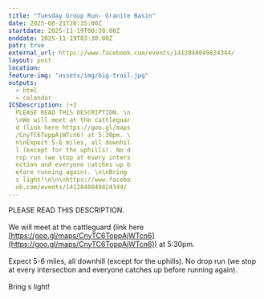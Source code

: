 ```yaml
---
title: "Tuesday Group Run- Granite Basin"
date: 2025-08-21T20:35:00Z
startdate: 2025-11-19T00:30:00Z
enddate: 2025-11-19T03:30:00Z
patr: true
external_url: https://www.facebook.com/events/1412848049824344/
layout: post
location: 
feature-img: "assets/img/big-trail.jpg"
outputs:
  - html
  - calendar
ICSDescription: |+2
  PLEASE READ THIS DESCRIPTION. \n  \nWe will meet at the cattleguar  d (link here https://goo.gl/maps  /CnyTC6ToppAjWTcn6) at 5:30pm. \  n\nExpect 5-6 miles, all downhil  l (except for the uphills). No d  rop run (we stop at every inters  ection and everyone catches up b  efore running again). \n\nBring   s light!\n\n\nhttps://www.facebo  ok.com/events/1412848049824344/
---
```


PLEASE READ THIS DESCRIPTION. <br>
  <br>
  We will meet at the cattleguard (link here [https://goo.gl/maps/CnyTC6ToppAjWTcn6](https://goo.gl/maps/CnyTC6ToppAjWTcn6)) at 5&#58;30pm. <br>
  <br>
  Expect 5-6 miles, all downhill (except for the uphills). No drop run (we stop at every intersection and everyone catches up before running again). <br>
  <br>
  Bring s light!<br>
  <br>
  <br>
  
